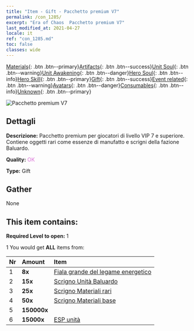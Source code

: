 ```yaml
---
title: "Item - Gift - Pacchetto premium V7"
permalink: /con_1285/
excerpt: "Era of Chaos  Pacchetto premium V7"
last_modified_at: 2021-04-27
locale: it
ref: "con_1285.md"
toc: false
classes: wide
---
```

 [Materials](/ItemsIT/){: .btn .btn--primary}[Artifacts](/ItemsIT/Artifacts/){: .btn .btn--success}[Unit Soul](/ItemsIT/UnitSoul/){: .btn .btn--warning}[Unit Awakening](/ItemsIT/UnitAwakening/){: .btn .btn--danger}[Hero Soul](/ItemsIT/HeroSoul/){: .btn .btn--info}[Hero Skill](/ItemsIT/HeroSkill/){: .btn .btn--primary}[Gift](/ItemsIT/Gift/){: .btn .btn--success}[Event related](/ItemsIT/Events/){: .btn .btn--warning}[Avatars](/ItemsIT/Avatars/){: .btn .btn--danger}[Consumables](/ItemsIT/Consumables/){: .btn .btn--info}[Unknown](/ItemsIT/Unknown/){: .btn .btn--primary}

 ![Pacchetto premium V7](/images/t/i_905007.png)

## Dettagli
 **Descrizione:** Pacchetto premium per giocatori di livello VIP 7 e superiore. Contiene oggetti rari come essenze di manufatto e scrigni della fazione Baluardo.

 **Quality:** <span style="color: #DA70D6">OK</span>

 **Type:** Gift

## Gather

  None

## This item contains:

 **Required Level to open:** 1

 1 You would get **ALL** items  from:

  | Nr | Amount |     Item    |
  |:---|:-------|:------------|
  | 1 |  **8x** | [Fiala grande del legame energetico](/ItemsIT/con_726/) |  | 
  | 2 |  **15x** | [Scrigno Unità Baluardo](/ItemsIT/con_1270/) |  | 
  | 3 |  **25x** | [Scrigno Materiali rari](/ItemsIT/con_757/) |  | 
  | 4 |  **50x** | [Scrigno Materiali base](/ItemsIT/con_756/) |  | 
  | 5 |  **150000x** | <i class="fas fa-coins"/> |  | 
  | 6 |  **15000x** | [ESP unità](/ItemsIT/con_902/) |  | 
